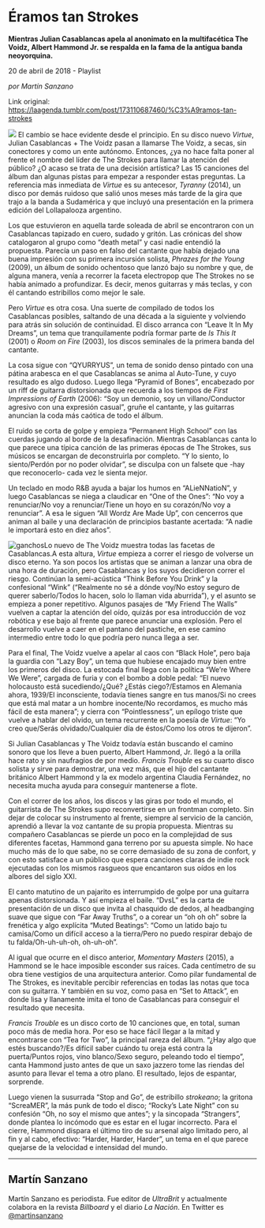 # Éramos tan Strokes

**Mientras Julian Casablancas apela al anonimato en la multifacética The Voidz, Albert Hammond Jr. se respalda en la fama de la antigua banda neoyorquina.**

20 de abril de 2018 - Playlist

_por Martín Sanzano_

Link original: https://laagenda.tumblr.com/post/173110687460/%C3%A9ramos-tan-strokes

![](https://64.media.tumblr.com/042371a27458771fcd3b0f49a77d76f6/tumblr_inline_p7hns6Q39a1t6q87u_500.jpg)
El cambio se hace evidente desde el principio. En su disco nuevo *Virtue*, Julian Casablancas + The Voidz pasan a llamarse The Voidz, a secas, sin conectores y como un ente autónomo. Entonces, ¿ya no hace falta poner al frente el nombre del líder de The Strokes para llamar la atención del público? ¿O acaso se trata de una decisión artística? Las 15 canciones del álbum dan algunas pistas para empezar a responder estas preguntas. La referencia más inmediata de *Virtue* es su antecesor, *Tyranny* (2014), un disco por demás ruidoso que salió unos meses más tarde de la gira que trajo a la banda a Sudamérica y que incluyó una presentación en la primera edición del Lollapalooza argentino. 

Los que estuvieron en aquella tarde soleada de abril se encontraron con un Casablancas tapizado en cuero, sudado y gritón. Las crónicas del show catalogaron al grupo como “death metal” y casi nadie entendió la propuesta. Parecía un paso en falso del cantante que había dejado una buena impresión con su primera incursión solista, *Phrazes for the Young* (2009), un álbum de sonido ochentoso que lanzó bajo su nombre y que, de alguna manera, venía a recorrer la faceta electropop que The Strokes no se había animado a profundizar. Es decir, menos guitarras y más teclas, y con él cantando estribillos como mejor le sale. 

Pero *Virtue* es otra cosa. Una suerte de compilado de todos los Casablancas posibles, saltando de una década a la siguiente y volviendo para atrás sin solución de continuidad. El disco arranca con “Leave It In My Dreams”, un tema que tranquilamente podría formar parte de *Is This It* (2001) o *Room on Fire* (2003), los discos seminales de la primera banda del cantante. 

La cosa sigue con “QYURRYUS”, un tema de sonido denso pintado con una pátina arabesca en el que Casablancas se anima al Auto-Tune, y cuyo resultado es algo dudoso. Luego llega “Pyramid of Bones”, encabezado por un riff de guitarra distorsionada que recuerda a los tiempos de *First Impressions of Earth* (2006): “Soy un demonio, soy un villano/Conductor agresivo con una expresión casual”, gruñe el cantante, y las guitarras anuncian la coda más caótica de todo el álbum. 

El ruido se corta de golpe y empieza “Permanent High School” con las cuerdas jugando al borde de la desafinación. Mientras Casablancas canta lo que parece una típica canción de las primeras épocas de The Strokes, sus músicos se encargan de deconstruirla por completo. “Y lo siento, lo siento/Perdón por no poder olvidar”, se disculpa con un falsete que -hay que reconocerlo- cada vez le sienta mejor. 

Un teclado en modo R&B ayuda a bajar los humos en “ALieNNatioN”, y luego Casablancas se niega a claudicar en “One of the Ones”: “No voy a renunciar/No voy a renunciar/Tiene un hoyo en su corazón/No voy a renunciar”. A esa le siguen “All Wordz Are Made Up”, con cencerros que animan al baile y una declaración de principios bastante acertada: “A nadie le importará esto en diez años”. 

![ganchos](https://64.media.tumblr.com/042371a27458771fcd3b0f49a77d76f6/tumblr_inline_p7hns6Q39a1t6q87u_500.jpg)Lo nuevo de The Voidz muestra todas las facetas de Casablancas.A esta altura, *Virtue* empieza a correr el riesgo de volverse un disco eterno. Ya son pocos los artistas que se animan a lanzar una obra de una hora de duración, pero Casablancas y los suyos decidieron correr el riesgo. Continúan la semi-acústica “Think Before You Drink” y la confesional “Wink” (“Realmente no sé a dónde voy/No estoy seguro de querer saberlo/Todos lo hacen, solo lo llaman vida aburrida”), y el asunto se empieza a poner repetitivo. Algunos pasajes de “My Friend The Walls” vuelven a captar la atención del oído, quizás por esa introducción de voz robótica y ese bajo al frente que parece anunciar una explosión. Pero el desarrollo vuelve a caer en el pantano del pastiche, en ese camino intermedio entre todo lo que podría pero nunca llega a ser. 

Para el final, The Voidz vuelve a apelar al caos con “Black Hole”, pero baja la guardia con “Lazy Boy”, un tema que hubiese encajado muy bien entre los primeros del disco. La estocada final llega con la política “We’re Where We Were”, cargada de furia y con el bombo a doble pedal: “El nuevo holocausto está sucediendo/¿Qué? ¿Estás ciego?/Estamos en Alemania ahora, 1939/El inconsciente, todavía tienes sangre en tus manos/Si no crees que está mal matar a un hombre inocente/No recordamos, es mucho más fácil de esta manera”; y cierra con “Pointlessness”, un epílogo triste que vuelve a hablar del olvido, un tema recurrente en la poesía de *Virtue*: “Yo creo que/Serás olvidado/Cualquier día de éstos/Como los otros te dijeron”. 

  

Si Julian Casablancas y The Voidz todavía están buscando el camino sonoro que los lleve a buen puerto, Albert Hammond, Jr. llegó a la orilla hace rato y sin naufragios de por medio. *Francis Trouble* es su cuarto disco solista y sirve para demostrar, una vez más, que el hijo del cantante británico Albert Hammond y la ex modelo argentina Claudia Fernández, no necesita mucha ayuda para conseguir mantenerse a flote. 

Con el correr de los años, los discos y las giras por todo el mundo, el guitarrista de The Strokes supo reconvertirse en un frontman completo. Sin dejar de colocar su instrumento al frente, siempre al servicio de la canción, aprendió a llevar la voz cantante de su propia propuesta. Mientras su compañero Casablancas se pierde un poco en la complejidad de sus diferentes facetas, Hammond gana terreno por su apuesta simple. No hace mucho más de lo que sabe, no se corre demasiado de su zona de confort, y con esto satisface a un público que espera canciones claras de indie rock ejecutadas con los mismos rasgueos que encantaron sus oídos en los albores del siglo XXI. 

El canto matutino de un pajarito es interrumpido de golpe por una guitarra apenas distorsionada. Y así empieza el baile. “DvsL” es la carta de presentación de un disco que invita al chasquido de dedos, al headbanging suave que sigue con “Far Away Truths”, o a corear un “oh oh oh” sobre la frenética y algo explícita “Muted Beatings”: “Como un latido bajo tu camisa/Como un difícil acceso a la tierra/Pero no puedo respirar debajo de tu falda/Oh-uh-uh-oh, oh-uh-oh”. 

Al igual que ocurre en el disco anterior, *Momentary Masters* (2015), a Hammond se le hace imposible esconder sus raíces. Cada centímetro de su obra tiene vestigios de una arquitectura anterior. Como pilar fundamental de The Strokes, es inevitable percibir referencias en todas las notas que toca con su guitarra. Y también en su voz, como pasa en “Set to Attack”, en donde lisa y llanamente imita el tono de Casablancas para conseguir el resultado que necesita. 

*Francis Trouble* es un disco corto de 10 canciones que, en total, suman poco más de media hora. Por eso se hace fácil llegar a la mitad y encontrarse con “Tea for Two”, la principal rareza del álbum. “¿Hay algo que estés buscando?/Es difícil saber cuándo tu oreja está contra la puerta/Puntos rojos, vino blanco/Sexo seguro, peleando todo el tiempo”, canta Hammond justo antes de que un saxo jazzero tome las riendas del asunto para llevar el tema a otro plano. El resultado, lejos de espantar, sorprende. 

Luego vienen la susurrada “Stop and Go”, de estribillo *strokeano*; la gritona “ScreaMER”, la más punk de todo el disco; “Rocky’s Late Night” con su confesión “Oh, no soy el mismo que antes”; y la sincopada “Strangers”, donde plantea lo incómodo que es estar en el lugar incorrecto. Para el cierre, Hammond dispara el último tiro de su arsenal algo limitado pero, al fin y al cabo, efectivo: “Harder, Harder, Harder”, un tema en el que parece quejarse de la velocidad e intensidad del mundo. 

  




---

Martín Sanzano
--------------

 Martín Sanzano es periodista. Fue editor de *UltraBrit* y actualmente colabora en la revista *Billboard* y el diario *La Nación*. En Twitter es [@martinsanzano](https://twitter.com/martinsanzano?lang=es)

